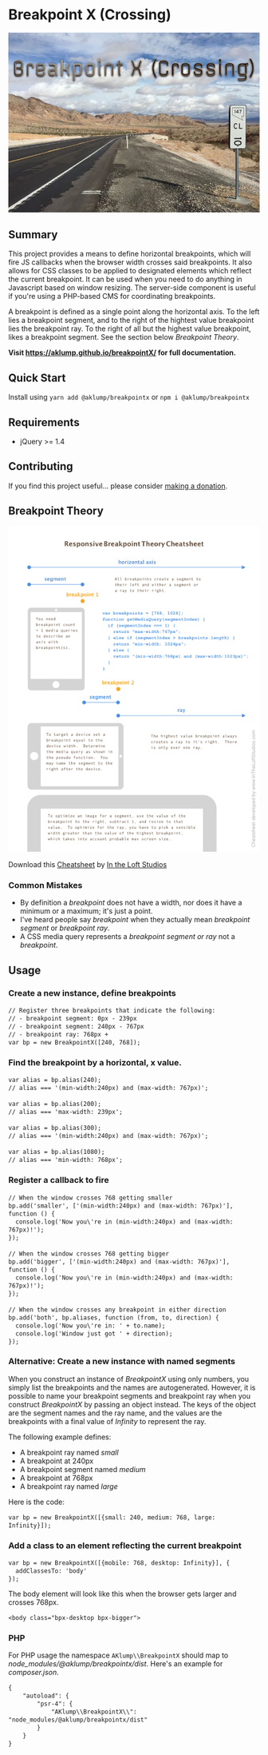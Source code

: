 # Breakpoint X (Crossing)

![Breakpoint X](docs/images/breakpoint-x.jpg)

## Summary

This project provides a means to define horizontal breakpoints, which will fire JS callbacks when the browser width crosses said breakpoints.  It also allows for CSS classes to be applied to designated elements which reflect the current breakpoint.  It can be used when you need to do anything in Javascript based on window resizing.  The server-side component is useful if you're using a PHP-based CMS for coordinating breakpoints.

A breakpoint is defined as a single point along the horizontal axis.  To the left lies a breakpoint segment, and to the right of the hightest value breakpoint lies the breakpoint ray.  To the right of all but the highest value breakpoint, likes a breakpoint segment.  See the section below _Breakpoint Theory_.

**Visit <https://aklump.github.io/breakpointX/> for full documentation.**

## Quick Start

Install using `yarn add @aklump/breakpointx` or `npm i @aklump/breakpointx`

## Requirements

* jQuery >= 1.4

## Contributing

If you find this project useful... please consider [making a donation](https://www.paypal.com/cgi-bin/webscr?cmd=_s-xclick&hosted_button_id=4E5KZHDQCEUV8&item_name=Gratitude%20for%20aklump%2Fbreakpoint_x).

## Breakpoint Theory

![Cheatsheet](images/breakpoint-cheatsheet.png)

Download this [Cheatsheet](images/breakpoint-cheatsheet.pdf) by [In the Loft Studios](http://www.intheloftstudios.com)

### Common Mistakes

* By definition a _breakpoint_ does not have a width, nor does it have a minimum or a maximum; it's just a point.
* I've heard people say _breakpoint_ when they actually mean _breakpoint segment_ or _breakpoint ray_.
* A CSS media query represents a _breakpoint segment or ray_ not a _breakpoint_.


## Usage

### Create a new instance, define breakpoints

    // Register three breakpoints that indicate the following:
    // - breakpoint segment: 0px - 239px
    // - breakpoint segment: 240px - 767px
    // - breakpoint ray: 768px +
    var bp = new BreakpointX([240, 768]);

### Find the breakpoint by a horizontal, x value.

    var alias = bp.alias(240);
    // alias === '(min-width:240px) and (max-width: 767px)';

    var alias = bp.alias(200);
    // alias === 'max-width: 239px';

    var alias = bp.alias(300);
    // alias === '(min-width:240px) and (max-width: 767px)';

    var alias = bp.alias(1080);
    // alias === 'min-width: 768px';

### Register a callback to fire

    // When the window crosses 768 getting smaller
    bp.add('smaller', ['(min-width:240px) and (max-width: 767px)'], function () {
      console.log('Now you\'re in (min-width:240px) and (max-width: 767px)!');
    });

    // When the window crosses 768 getting bigger
    bp.add('bigger', ['(min-width:240px) and (max-width: 767px)'], function () {
      console.log('Now you\'re in (min-width:240px) and (max-width: 767px)!');
    });

    // When the window crosses any breakpoint in either direction
    bp.add('both', bp.aliases, function (from, to, direction) {
      console.log('Now you\'re in: ' + to.name);
      console.log('Window just got ' + direction);
    });

### Alternative: Create a new instance with named segments

When you construct an instance of _BreakpointX_ using only numbers, you simply list the breakpoints and the names are autogenerated.  However, it is possible to name your breakpoint segments and breakpoint ray when you construct _BreakpointX_ by passing an object instead.  The keys of the object are the segment names and the ray name, and the values are the breakpoints with a final value of _Infinity_ to represent the ray.

The following example defines:

* A breakpoint ray named _small_
* A breakpoint at 240px
* A breakpoint segment named _medium_
* A breakpoint at 768px
* A breakpoint ray named _large_

Here is the code:

    var bp = new BreakpointX([{small: 240, medium: 768, large: Infinity}]);

### Add a class to an element reflecting the current breakpoint

    var bp = new BreakpointX([{mobile: 768, desktop: Infinity}], {
      addClassesTo: 'body'
    });

The body element will look like this when the browser gets larger and crosses 768px.

    <body class="bpx-desktop bpx-bigger">

### PHP

For PHP usage the namespace `AKlump\\BreakpointX` should map to _node_modules/@aklump/breakpointx/dist_.  Here's an example for _composer.json_.

    {
        "autoload": {
            "psr-4": {
                "AKlump\\BreakpointX\\": "node_modules/@aklump/breakpointx/dist"
            }
        }
    }
